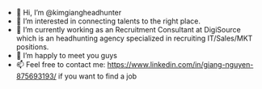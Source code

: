 - 👋 Hi, I’m @kimgiangheadhunter
- 👀 I’m interested in connecting talents to the right place.
- 🌱 I’m currently working as an Recruitment Consultant at DigiSource which is an headhunting agency specialized in recruiting IT/Sales/MKT positions.
- 💞️ I’m happly to meet you guys
- 📫 Feel free to contact me: https://www.linkedin.com/in/giang-nguyen-875693193/  if you want to find a job

<!---
kimgiangheadhunter/kimgiangheadhunter is a ✨ special ✨ repository because its `README.md` (this file) appears on your GitHub profile.
You can click the Preview link to take a look at your changes.
--->

